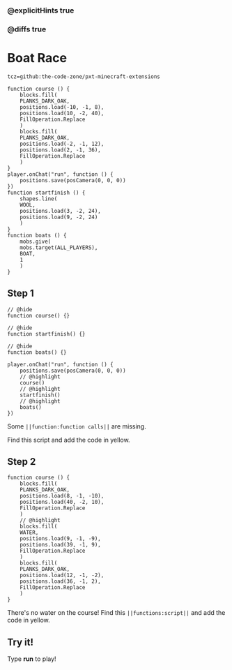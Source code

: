 ### @explicitHints true

### @diffs true

# Boat Race

```package
tcz=github:the-code-zone/pxt-minecraft-extensions
```

```template
function course () {
    blocks.fill(
    PLANKS_DARK_OAK,
    positions.load(-10, -1, 8),
    positions.load(10, -2, 40),
    FillOperation.Replace
    )
    blocks.fill(
    PLANKS_DARK_OAK,
    positions.load(-2, -1, 12),
    positions.load(2, -1, 36),
    FillOperation.Replace
    )
}
player.onChat("run", function () {
    positions.save(posCamera(0, 0, 0))
})
function startfinish () {
    shapes.line(
    WOOL,
    positions.load(3, -2, 24),
    positions.load(9, -2, 24)
    )
}
function boats () {
    mobs.give(
    mobs.target(ALL_PLAYERS),
    BOAT,
    1
    )
}
```

## Step 1

```blocks
// @hide
function course() {}

// @hide
function startfinish() {}

// @hide
function boats() {}

player.onChat("run", function () {
    positions.save(posCamera(0, 0, 0))
    // @highlight
    course()
    // @highlight
    startfinish()
    // @highlight
    boats()
})
```

Some ``||function:function calls||`` are missing.

Find this script and add the code in yellow.

## Step 2

```blocks
function course () {
    blocks.fill(
    PLANKS_DARK_OAK,
    positions.load(8, -1, -10),
    positions.load(40, -2, 10),
    FillOperation.Replace
    )
    // @highlight
    blocks.fill(
    WATER,
    positions.load(9, -1, -9),
    positions.load(39, -1, 9),
    FillOperation.Replace
    )
    blocks.fill(
    PLANKS_DARK_OAK,
    positions.load(12, -1, -2),
    positions.load(36, -1, 2),
    FillOperation.Replace
    )
}
```

There's no water on the course! Find this ``||functions:script||`` and add the code in yellow.

## Try it!

Type **run** to play!